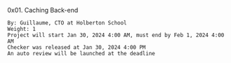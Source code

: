  0x01. Caching
Back-end

    By: Guillaume, CTO at Holberton School
    Weight: 1
    Project will start Jan 30, 2024 4:00 AM, must end by Feb 1, 2024 4:00 AM
    Checker was released at Jan 30, 2024 4:00 PM
    An auto review will be launched at the deadline
